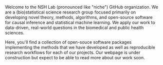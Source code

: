 Welcome to the NSH Lab (pronounced like "niche") GitHub organization. We are a
(bio)statistical science research group focused primarily on developing novel
theory, methods, algorithms, and open-source software for causal inference and
statistical machine learning. We apply our work to data-driven, real-world
questions in the biomedical and public health sciences.

Here, you'll find a collection of open-souce software packages implementing
the methods that we have developed as well as reproducible research workflows
for each of our projects. Our webpage is under construction but expect to be
able to read more about our work soon.
